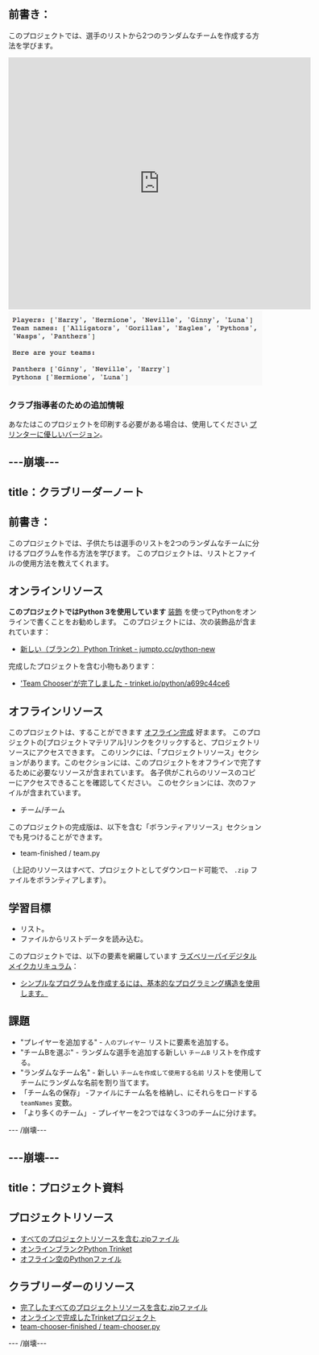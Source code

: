 ## 前書き：

このプロジェクトでは、選手のリストから2つのランダムなチームを作成する方法を学びます。

<div class="trinket">
  <iframe src="https://trinket.io/embed/python/a699c44ce6?outputOnly=true&start=result" width="600" height="500" frameborder="0" marginwidth="0" marginheight="0" allowfullscreen>
  </iframe>
  <img src="images/team-finished.png">
</div>

### クラブ指導者のための追加情報

あなたはこのプロジェクトを印刷する必要がある場合は、使用してください [プリンターに優しいバージョン](https://projects.raspberrypi.org/en/projects/team-chooser/print)。

## \---崩壊\---

## title：クラブリーダーノート

## 前書き：

このプロジェクトでは、子供たちは選手のリストを2つのランダムなチームに分けるプログラムを作る方法を学びます。 このプロジェクトは、リストとファイルの使用方法を教えてくれます。

## オンラインリソース

**このプロジェクトではPython 3を使用しています** [装飾](https://trinket.io/) を使ってPythonをオンラインで書くことをお勧めします。 このプロジェクトには、次の装飾品が含まれています：

* [新しい（ブランク）Python Trinket - jumpto.cc/python-new](http://jumpto.cc/python-new)

完成したプロジェクトを含む小物もあります：

* ['Team Chooser'が完了しました - trinket.io/python/a699c44ce6](https://trinket.io/python/a699c44ce6)

## オフラインリソース

このプロジェクトは、することができます [オフライン完成](https://www.codeclubprojects.org/en-GB/resources/python-working-offline/) 好まます。 このプロジェクトの[プロジェクトマテリアル]リンクをクリックすると、プロジェクトリソースにアクセスできます。 このリンクには、「プロジェクトリソース」セクションがあります。このセクションには、このプロジェクトをオフラインで完了するために必要なリソースが含まれています。 各子供がこれらのリソースのコピーにアクセスできることを確認してください。 このセクションには、次のファイルが含まれています。

* チーム/チーム

このプロジェクトの完成版は、以下を含む「ボランティアリソース」セクションでも見つけることができます。

* team-finished / team.py

（上記のリソースはすべて、プロジェクトとしてダウンロード可能で、 `.zip` ファイルをボランティアします）。

## 学習目標

* リスト。
* ファイルからリストデータを読み込む。

このプロジェクトでは、以下の要素を網羅しています [ラズベリーパイデジタルメイクカリキュラム](http://rpf.io/curriculum)：

* [シンプルなプログラムを作成するには、基本的なプログラミング構造を使用します。](https://www.raspberrypi.org/curriculum/programming/creator)

## 課題

* "プレイヤーを追加する" - `人のプレイヤー` リストに要素を追加する。
* "チームBを選ぶ" - ランダムな選手を追加する新しい `チームB` リストを作成する。
* "ランダムなチーム名" - 新しい `チームを作成して使用する名前` リストを使用してチームにランダムな名前を割り当てます。
* 「チーム名の保存」 -ファイルにチーム名を格納し、にそれらをロードする `teamNames` 変数。
* 「より多くのチーム」 - プレイヤーを2つではなく3つのチームに分けます。

\--- /崩壊\---

## \---崩壊\---

## title：プロジェクト資料

## プロジェクトリソース

* [すべてのプロジェクトリソースを含む.zipファイル](resources/team-chooser-project-resources.zip)
* [オンラインブランクPython Trinket](http://jumpto.cc/python-new)
* [オフライン空のPythonファイル](resources/new-new.py)

## クラブリーダーのリソース

* [完了したすべてのプロジェクトリソースを含む.zipファイル](resources/team-chooser-volunteer-resources.zip)
* [オンラインで完成したTrinketプロジェクト](https://trinket.io/python/a699c44ce6)
* [team-chooser-finished / team-chooser.py](resources/team-chooser-finished-team-chooser.py)

\--- /崩壊\---